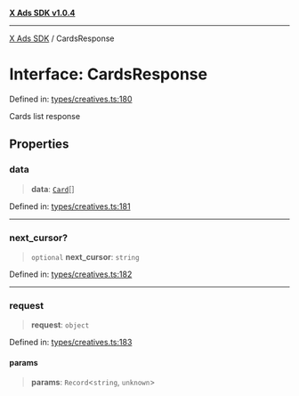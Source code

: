 [**X Ads SDK v1.0.4**](../README.md)

***

[X Ads SDK](../globals.md) / CardsResponse

# Interface: CardsResponse

Defined in: [types/creatives.ts:180](https://github.com/kage1020/x-ads-sdk/blob/main/src/types/creatives.ts#L180)

Cards list response

## Properties

### data

> **data**: [`Card`](Card.md)[]

Defined in: [types/creatives.ts:181](https://github.com/kage1020/x-ads-sdk/blob/main/src/types/creatives.ts#L181)

***

### next\_cursor?

> `optional` **next\_cursor**: `string`

Defined in: [types/creatives.ts:182](https://github.com/kage1020/x-ads-sdk/blob/main/src/types/creatives.ts#L182)

***

### request

> **request**: `object`

Defined in: [types/creatives.ts:183](https://github.com/kage1020/x-ads-sdk/blob/main/src/types/creatives.ts#L183)

#### params

> **params**: `Record`\<`string`, `unknown`\>
